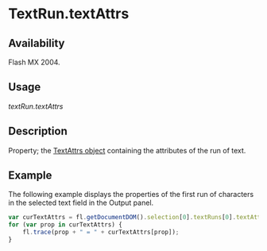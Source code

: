 # TextRun.textAttrs

## Availability

Flash MX 2004.

## Usage

*textRun.textAttrs*

## Description

Property; the [TextAttrs object](../TextAttrs_object/TextAttrs_summary.md) containing the attributes of the run of text.

## Example

The following example displays the properties of the first run of characters in the selected text field in the Output panel.

```javascript
var curTextAttrs = fl.getDocumentDOM().selection[0].textRuns[0].textAttrs;
for (var prop in curTextAttrs) {
    fl.trace(prop + " = " + curTextAttrs[prop]);
}
```
